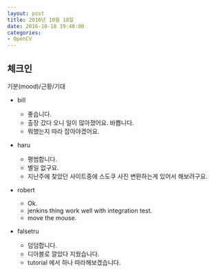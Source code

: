 ```yaml
---
layout: post
title: 2016년 10월 18일
date: 2016-10-18 19:40:00
categories:
- OpenCV
---
```


## 체크인

기분(mood)/근황/기대

* bill
  * 좋습니다.
  * 출장 갔다 오니 일이 많아졌어요. 바쁩니다.
  * 뭐했는지 따라 잡아야겠어요.

* haru
  * 평범합니다.
  * 별일 없구요.
  * 지난주에 찾았던 사이트중에 스도쿠 사진 변환하는게 있어서 해보려구요.

* robert
  * Ok.
  * jenkins thing work well with integration test.
  * move the mouse.

* falsetru
  * 덤덤합니다.
  * 디아블로 깔았다 지웠습니다.
  * tutorial 에서 하나 따라해보겠습니다.
